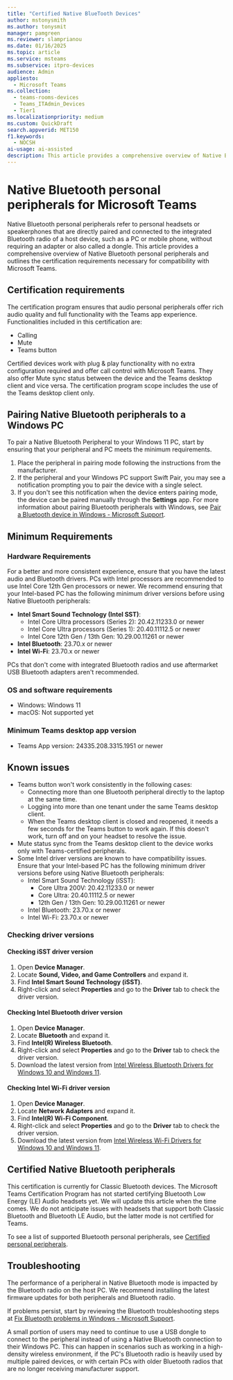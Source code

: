 ```yaml
---
title: "Certified Native BlueTooth Devices"  
author: mstonysmith
ms.author: tonysmit  
manager: pamgreen
ms.reviewer: slamprianou 
ms.date: 01/16/2025  
ms.topic: article
ms.service: msteams
ms.subservice: itpro-devices
audience: Admin
appliesto: 
  - Microsoft Teams
ms.collection: 
  - teams-rooms-devices
  - Teams_ITAdmin_Devices
  - Tier1
ms.localizationpriority: medium
ms.custom: QuickDraft  
search.appverid: MET150  
f1.keywords: 
  - NOCSH 
ai-usage: ai-assisted
description: This article provides a comprehensive overview of Native Bluetooth personal peripherals and outlines the certification requirements necessary for compatibility with Microsoft Teams.
---
```

  
# Native Bluetooth personal peripherals for Microsoft Teams

Native Bluetooth personal peripherals refer to personal headsets or speakerphones that are directly paired and connected to the integrated Bluetooth radio of a host device, such as a PC or mobile phone, without requiring an adapter or also called a dongle. This article provides a comprehensive overview of Native Bluetooth personal peripherals and outlines the certification requirements necessary for compatibility with Microsoft Teams.

## Certification requirements

The certification program ensures that audio personal peripherals offer rich audio quality and full functionality with the Teams app experience. Functionalities included in this certification are:

- Calling
- Mute
- Teams button

Certified devices work with plug & play functionality with no extra configuration required and offer call control with Microsoft Teams. They also offer Mute sync status between the device and the Teams desktop client and vice versa. The certification program scope includes the use of the Teams desktop client only.

## Pairing Native Bluetooth peripherals to a Windows PC

To pair a Native Bluetooth Peripheral to your Windows 11 PC, start by ensuring that your peripheral and PC meets the minimum requirements.

1. Place the peripheral in pairing mode following the instructions from the manufacturer.
2. If the peripheral and your Windows PC support Swift Pair, you may see a notification prompting you to pair the device with a single select.
3. If you don't see this notification when the device enters pairing mode, the device can be paired manually through the **Settings** app. For more information about pairing Bluetooth peripherals with Windows, see [Pair a Bluetooth device in Windows - Microsoft Support](https://support.microsoft.com/windows/pair-a-bluetooth-device-in-windows-2be7b51f-6ae9-b757-a3b9-95ee40c3e242).

## Minimum Requirements

### Hardware Requirements

For a better and more consistent experience, ensure that you have the latest audio and Bluetooth drivers. PCs with Intel processors are recommended to use Intel Core 12th Gen processors or newer. We recommend ensuring that your Intel-based PC has the following minimum driver versions before using Native Bluetooth peripherals:

- **Intel Smart Sound Technology (Intel SST)**:
  - Intel Core Ultra processors (Series 2): 20.42.11233.0 or newer
  - Intel Core Ultra processors (Series 1): 20.40.11112.5 or newer
  - Intel Core 12th Gen / 13th Gen: 10.29.00.11261 or newer
- **Intel Bluetooth**: 23.70.x or newer
- **Intel Wi-Fi**: 23.70.x or newer

PCs that don't come with integrated Bluetooth radios and use aftermarket USB Bluetooth adapters aren't recommended.

### OS and software requirements

- Windows: Windows 11
- macOS: Not supported yet

### Minimum Teams desktop app version

- Teams App version: 24335.208.3315.1951 or newer

## Known issues

- Teams button won't work consistently in the following cases:
  - Connecting more than one Bluetooth peripheral directly to the laptop at the same time.
  - Logging into more than one tenant under the same Teams desktop client.
  - When the Teams desktop client is closed and reopened, it needs a few seconds for the Teams button to work again. If this doesn't work, turn off and on your headset to resolve the issue.
- Mute status sync from the Teams desktop client to the device works only with Teams-certified peripherals.
- Some Intel driver versions are known to have compatibility issues. Ensure that your Intel-based PC has the following minimum driver versions before using Native Bluetooth peripherals:
  - Intel Smart Sound Technology (iSST):
    - Core Ultra 200V: 20.42.11233.0 or newer
    - Core Ultra: 20.40.11112.5 or newer
    - 12th Gen / 13th Gen: 10.29.00.11261 or newer
  - Intel Bluetooth: 23.70.x or newer
  - Intel Wi-Fi: 23.70.x or newer

### Checking driver versions

#### Checking iSST driver version

1. Open **Device Manager**.
2. Locate **Sound, Video, and Game Controllers** and expand it.
3. Find **Intel Smart Sound Technology (iSST)**.
4. Right-click and select **Properties** and go to the **Driver** tab to check the driver version.

#### Checking Intel Bluetooth driver version

1. Open **Device Manager**.
2. Locate **Bluetooth** and expand it.
3. Find **Intel(R) Wireless Bluetooth**.
4. Right-click and select **Properties** and go to the **Driver** tab to check the driver version.
5. Download the latest version from [Intel Wireless Bluetooth Drivers for Windows 10 and Windows 11](https://www.intel.com/content/www/us/en/download/19351/intel-wireless-wi-fi-drivers-for-windows-10-and-windows-11.html?wapkw=wifi).

#### Checking Intel Wi-Fi driver version

1. Open **Device Manager**.
2. Locate **Network Adapters** and expand it.
3. Find **Intel(R) Wi-Fi Component**.
4. Right-click and select **Properties** and go to the **Driver** tab to check the driver version.
5. Download the latest version from [Intel Wireless Wi-Fi Drivers for Windows 10 and Windows 11](https://www.intel.com/content/www/us/en/download/19351/intel-wireless-wi-fi-drivers-for-windows-10-and-windows-11.html?wapkw=wifi).

## Certified Native Bluetooth peripherals

This certification is currently for Classic Bluetooth devices. The Microsoft Teams Certification Program has not started certifying Bluetooth Low Energy (LE) Audio headsets yet. We will update this article when the time comes. We do not anticipate issues with headsets that support both Classic Bluetooth and Bluetooth LE Audio, but the latter mode is not certified for Teams.

To see a list of supported Bluetooth personal peripherals, see [Certified personal peripherals](https://learn.microsoft.com/en-us/microsoftteams/devices/usb-devices?tabs=bluetooth).


## Troubleshooting

The performance of a peripheral in Native Bluetooth mode is impacted by the Bluetooth radio on the host PC. We recommend installing the latest firmware updates for both peripherals and Bluetooth radio.

If problems persist, start by reviewing the Bluetooth troubleshooting steps at [Fix Bluetooth problems in Windows - Microsoft Support](https://support.microsoft.com/help/14169/windows-10-fix-bluetooth-problems).

A small portion of users may need to continue to use a USB dongle to connect to the peripheral instead of using a Native Bluetooth connection to their Windows PC. This can happen in scenarios such as working in a high-density wireless environment, if the PC's Bluetooth radio is heavily used by multiple paired devices, or with certain PCs with older Bluetooth radios that are no longer receiving manufacturer support.